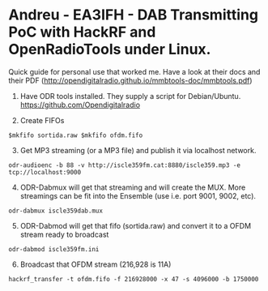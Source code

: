 # Andreu - EA3IFH - DAB Transmitting PoC with HackRF and OpenRadioTools under Linux.

Quick guide for personal use that worked me. Have a look at their docs and their PDF (http://opendigitalradio.github.io/mmbtools-doc/mmbtools.pdf)


1) Have ODR tools installed. They supply a script for Debian/Ubuntu. https://github.com/Opendigitalradio

2) Create FIFOs

`$mkfifo sortida.raw
$mkfifo ofdm.fifo`

3) Get MP3 streaming (or a MP3 file) and publish it via localhost network.

`odr-audioenc -b 88 -v http://iscle359fm.cat:8880/iscle359.mp3 -e tcp://localhost:9000`

4) ODR-Dabmux will get that streaming and will create the MUX. More streamings can be fit into the Ensemble (use i.e. port 9001, 9002, etc).

`odr-dabmux iscle359dab.mux`

5) ODR-Dabmod will get that fifo (sortida.raw) and convert it to a OFDM stream ready to broadcast

`odr-dabmod iscle359fm.ini`

6) Broadcast that OFDM stream (216,928 is 11A)

`hackrf_transfer -t ofdm.fifo -f 216928000 -x 47 -s 4096000 -b 1750000`
